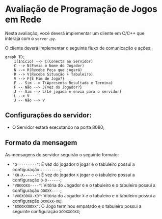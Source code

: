# Avaliação de Programação de Jogos em Rede
Nesta avaliação, você deverá implementar um cliente em C/C++ que interaja com o ``server.py``.

O cliente deverá implementar o seguinte fluxo de comunicação e ações:

```mermaid
graph TD;
    I(Início) --> C(Conecta ao Servidor)
    C --> N(Envia o Nome do Jogador)
    N --> R(Recebe Peça que jogará)
    R --> V(Recebe Situação + Tabuleiro)
    V --> F{É Fim de Jogo?}
    F -- Sim --> T(Apresenta Resultado e Termina)
    F -- Não --> J{Vez do Jogador?}
    J -- Sim --> L(Lê jogada e envia para o servidor)
    L --> V
    J -- Não --> V

```

## Configurações do servidor:

* O Servidor estará executando na porta 8080;

## Formato da mensagem

As mensagens do servidor seguirão o seguinte formato:
* ``"O---------"``: É vez do jogador ``O`` jogar e o tabuleiro possui a configuração ``---------``;
* ``"XO-X------"``: É vez do jogador ``X`` jogar e o tabuleiro possui a configuração ``O-X------``;
* ``"VOOOOXX----"``: Vitória do Jogador ``O`` e o tabuleiro e o tabuleiro possui a configuração ``OOOXX----``;
* ``"VXOXOOXX-XO"``: Vitória do Jogador ``X`` e o tabuleiro e o tabuleiro possui a configuração ``OXOOXX-XO``;
* ``"EXOOXXOOXX"``: O Jogo terminou empatado e o tabuleiro possui a seguinte configuração ``XOOXXOOXX``;